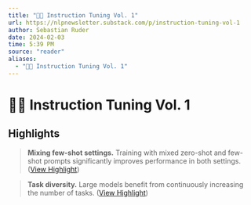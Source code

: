 ```yaml
---
title: "🧑‍🏫 Instruction Tuning Vol. 1"
url: https://nlpnewsletter.substack.com/p/instruction-tuning-vol-1
author: Sebastian Ruder
date: 2024-02-03
time: 5:39 PM
source: "reader"
aliases:
  - "🧑‍🏫 Instruction Tuning Vol. 1"
---
```

# 🧑‍🏫 Instruction Tuning Vol. 1

## Highlights
> **Mixing few-shot settings.** Training with mixed zero-shot and few-shot prompts significantly improves performance in both settings. ([View Highlight](https://read.readwise.io/read/01heq0trjxt91cxmw5e987wawq))

> **Task diversity.** Large models benefit from continuously increasing the number of tasks. ([View Highlight](https://read.readwise.io/read/01heq0txs09hp4g4y9rxj8342p))

